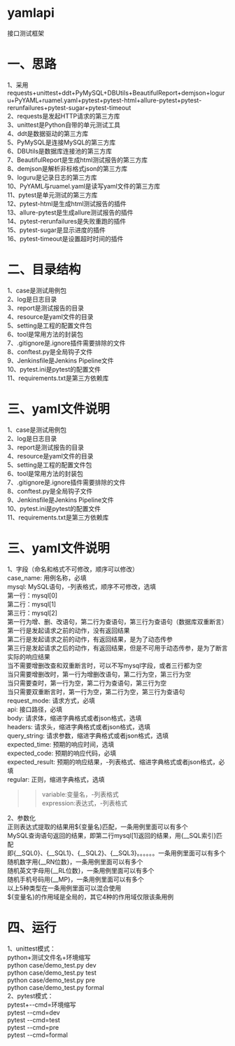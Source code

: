 # yamlapi  
接口测试框架  


# 一、思路         
1、采用requests+unittest+ddt+PyMySQL+DBUtils+BeautifulReport+demjson+loguru+PyYAML+ruamel.yaml+pytest+pytest-html+allure-pytest+pytest-rerunfailures+pytest-sugar+pytest-timeout  
2、requests是发起HTTP请求的第三方库  
3、unittest是Python自带的单元测试工具  
4、ddt是数据驱动的第三方库  
5、PyMySQL是连接MySQL的第三方库  
6、DBUtils是数据库连接池的第三方库  
7、BeautifulReport是生成html测试报告的第三方库  
8、demjson是解析非标格式json的第三方库  
9、loguru是记录日志的第三方库  
10、PyYAML与ruamel.yaml是读写yaml文件的第三方库  
11、pytest是单元测试的第三方库  
12、pytest-html是生成html测试报告的插件  
13、allure-pytest是生成allure测试报告的插件  
14、pytest-rerunfailures是失败重跑的插件   
15、pytest-sugar是显示进度的插件  
16、pytest-timeout是设置超时时间的插件  


# 二、目录结构    
1、case是测试用例包              
2、log是日志目录         
3、report是测试报告的目录       
4、resource是yaml文件的目录      
5、setting是工程的配置文件包            
6、tool是常用方法的封装包  
7、.gitignore是.ignore插件需要排除的文件  
8、conftest.py是全局钩子文件  
9、Jenkinsfile是Jenkins Pipeline文件  
10、pytest.ini是pytest的配置文件  
11、requirements.txt是第三方依赖库  


# 三、yaml文件说明  
1、case是测试用例包              
2、log是日志目录         
3、report是测试报告的目录       
4、resource是yaml文件的目录      
5、setting是工程的配置文件包            
6、tool是常用方法的封装包  
7、.gitignore是.ignore插件需要排除的文件  
8、conftest.py是全局钩子文件  
9、Jenkinsfile是Jenkins Pipeline文件  
10、pytest.ini是pytest的配置文件  
11、requirements.txt是第三方依赖库  


# 三、yaml文件说明  
1、字段（命名和格式不可修改，顺序可以修改）  
case_name: 用例名称，必填  
mysql: MySQL语句，-列表格式，顺序不可修改，选填  
第一行：mysql[0]  
第二行：mysql[1]  
第三行：mysql[2]  
第一行为增、删、改语句，第二行为查语句，第三行为查语句（数据库双重断言）  
第一行是发起请求之前的动作，没有返回结果  
第二行是发起请求之前的动作，有返回结果，是为了动态传参  
第三行是发起请求之后的动作，有返回结果，但是不可用于动态传参，是为了断言实际的响应结果  
当不需要增删改查和双重断言时，可以不写mysql字段，或者三行都为空  
当只需要增删改时，第一行为增删改语句，第二行为空，第三行为空  
当只需要查时，第一行为空，第二行为查语句，第三行为空  
当只需要双重断言时，第一行为空，第二行为空，第三行为查语句  
request_mode: 请求方式，必填  
api: 接口路径，必填  
body: 请求体，缩进字典格式或者json格式，选填  
headers: 请求头，缩进字典格式或者json格式，选填  
query_string: 请求参数，缩进字典格式或者json格式，选填  
expected_time: 预期的响应时间，选填    
expected_code: 预期的响应代码，必填  
expected_result: 预期的响应结果，-列表格式、缩进字典格式或者json格式，必填  
regular: 正则，缩进字典格式，选填  
>>variable:变量名，-列表格式  
>>expression:表达式，-列表格式   

2、参数化  
正则表达式提取的结果用${变量名}匹配，一条用例里面可以有多个  
MySQL查询语句返回的结果，即第二行mysql[1]返回的结果，用{__SQL索引}匹配  
即{__SQL0}、{__SQL1}、{__SQL2}、{__SQL3}。。。。。。一条用例里面可以有多个  
随机数字用{__RN位数}，一条用例里面可以有多个  
随机英文字母用{__RL位数}，一条用例里面可以有多个  
随机手机号码用{__MP}，一条用例里面可以有多个  
以上5种类型在一条用例里面可以混合使用  
${变量名}的作用域是全局的，其它4种的作用域仅限该条用例  


# 四、运行  
1、unittest模式：  
python+测试文件名+环境缩写  
python case/demo_test.py dev  
python case/demo_test.py test  
python case/demo_test.py pre  
python case/demo_test.py formal  
2、pytest模式：  
pytest+--cmd=环境缩写  
pytest --cmd=dev  
pytest --cmd=test  
pytest --cmd=pre  
pytest --cmd=formal  
